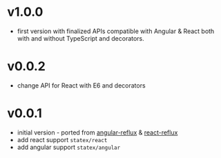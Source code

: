 # v1.0.0

* first version with finalized APIs compatible with Angular & React both with and without TypeScript and decorators.

# v0.0.2

* change API for React with E6 and decorators

# v0.0.1

* initial version - ported from [angular-reflux](https://github.com/rintoj/angular-reflux) & [react-reflux](https://github.com/rintoj/react-reflux)
* add react support `statex/react`
* add angular support `statex/angular`